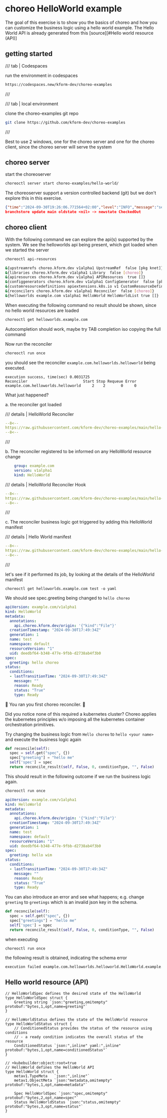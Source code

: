 # choreo HelloWorld example

The goal of this exercise is to show you the basics of choreo and how you can customize the business logic using a hello world example. The Hello World API is already generated from this [source][#Hello world resource (API)]


## getting started

/// tab | Codespaces

run the environment in codespaces

```bash
https://codespaces.new/kform-dev/choreo-examples
```

///


/// tab | local environment

clone the choreo-examples git repo

```bash
git clone https://github.com/kform-dev/choreo-examples
```

///

Best to use 2 windows, one for the choreo server and one for the choreo client, since the choreo server will serve the system

## choreo server

start the choreoserver

```bash
choreoctl server start choreo-examples/hello-world/
```

The choreoserver support a version controlled backend (git) but we don't explore this in this exercise.

```json
{"time":"2024-09-30T19:26:06.771564+02:00","level":"INFO","message":"server started","logger":"choreoctl-logger","data":{"name":"choreoServer","address":"127.0.0.1:51000"}}
branchstore update main oldstate <nil> -> newstate CheckedOut
```

## choreo client

With the following command we can explore the api(s) supported by the system. We see the helloworlds api being present, which got loaded when we started the server

```bash
choreoctl api-resources
```

```bash
&{upstreamrefs choreo.kform.dev v1alpha1 UpstreamRef  false [pkg knet]}
&{libraries choreo.kform.dev v1alpha1 Library  false [choreo]}
&{apiresources choreo.kform.dev v1alpha1 APIResources  true []}
&{configgenerators choreo.kform.dev v1alpha1 ConfigGenerator  false [pkg knet]}
&{customresourcedefinitions apiextensions.k8s.io v1 CustomResourceDefinition  false []}
&{reconcilers choreo.kform.dev v1alpha1 Reconciler  false [choreo]}
&{helloworlds example.com v1alpha1 HelloWorld HelloWorldList true []}
```

When executing the following command no result should be shown, since no hello world resources are loaded

```bash
choreoctl get helloworlds.example.com
```

Autocompletion should work, maybe try TAB completion iso copying the full command

Now run the reconciler

```bash
choreoctl run once
```

you should see the reconciler `example.com.helloworlds.helloworld` being executed.

```
execution success, time(sec) 0.0031725
Reconciler                         Start Stop Requeue Error
example.com.helloworlds.helloworld     2    2       0     0
```

What just happened?

a. the reconciler got loaded

/// details | HelloWorld Reconciler

```yaml
--8<--
https://raw.githubusercontent.com/kform-dev/choreo-examples/main/hello-world/reconcilers/example.com.helloworlds.helloworld.star
--8<--
```

///

b. The reconciler registered to be informed on any HelloWorld resource change

```yaml
    group: example.com
    version: v1alpha1
    kind: HelloWorld
```

/// details | HelloWorld Reconciler Hook

```yaml
--8<--
https://raw.githubusercontent.com/kform-dev/choreo-examples/main/hello-world/reconcilers/example.com.helloworlds.helloworld.yaml
--8<--
```

///

c. The reconciler business logic got triggered by adding this HelloWorld manifest

/// details | Hello World manifest

```yaml
--8<--
https://raw.githubusercontent.com/kform-dev/choreo-examples/main/hello-world/in/example.com.helloworlds.test.yaml
--8<--
```

///

let's see if it performed its job, by looking at the details of the HelloWorld manifest

```
choreoctl get helloworlds.example.com test -o yaml
```

We should see spec.greeting being changed to `hello choreo`

```yaml
apiVersion: example.com/v1alpha1
kind: HelloWorld
metadata:
  annotations:
    api.choreo.kform.dev/origin: '{"kind":"File"}'
  creationTimestamp: "2024-09-30T17:49:34Z"
  generation: 1
  name: test
  namespace: default
  resourceVersion: "1"
  uid: deedbf64-b348-477e-9fbb-d2738ab4f3b0
spec:
  greeting: hello choreo
status:
  conditions:
  - lastTransitionTime: "2024-09-30T17:49:34Z"
    message: ""
    reason: Ready
    status: "True"
    type: Ready
```

🎉 You ran you first choreo reconciler. 🤘

Did you notice none of this required a kubernetes cluster?
Choreo applies the kubernetes principles w/o imposing all the kubernetes container orchestration primitives.

Try changing the business logic from `Hello choreo` to `hello <your name>` and execute the business logic again

```python
def reconcile(self):
  spec = self.get("spec", {})
  spec["greeting"] = "hello me"
  self['spec'] = spec
  return reconcile_result(self, False, 0, conditionType, "", False)
```

This should result in the following outcome if we run the business logic again.

```bash
choreoctl run once
```

```yaml
apiVersion: example.com/v1alpha1
kind: HelloWorld
metadata:
  annotations:
    api.choreo.kform.dev/origin: '{"kind":"File"}'
  creationTimestamp: "2024-09-30T17:49:34Z"
  generation: 1
  name: test
  namespace: default
  resourceVersion: "1"
  uid: deedbf64-b348-477e-9fbb-d2738ab4f3b0
spec:
  greeting: hello wim
status:
  conditions:
  - lastTransitionTime: "2024-09-30T17:49:34Z"
    message: ""
    reason: Ready
    status: "True"
    type: Ready
```

You can also introduce an error and see what happens; e.g. change `greeting` to `greetings` which is an invalid json key in the schema.

```python
def reconcile(self):
  spec = self.get("spec", {})
  spec["greetings"] = "hello me"
  self['spec'] = spec
  return reconcile_result(self, False, 0, conditionType, "", False)
```

when executing

```
choreoctl run once
```

the following result is obtained, indicating the schema error

```bash
execution failed example.com.helloworlds.helloworld.HelloWorld.example.com.test rpc error: code = InvalidArgument desc = fieldmanager apply failed err: failed to create typed patch object (default/test; example.com/v1alpha1, Kind=HelloWorld): .spec.greetings: field not declared in schema
```

## Hello world resource (API)

```golang
// HelloWorldSpec defines the desired state of the HelloWorld
type HelloWorldSpec struct {
	Greeting string `json:"greeting,omitempty" protobuf:"bytes,1,opt,name=greeting"`
}

// HelloWorldStatus defines the state of the HelloWorld resource
type HelloWorldStatus struct {
	// ConditionedStatus provides the status of the resource using conditions
	// - a ready condition indicates the overall status of the resource
	ConditionedStatus `json:",inline" yaml:",inline" protobuf:"bytes,1,opt,name=conditionedStatus"`
}

// +kubebuilder:object:root=true
// HelloWorld defines the HelloWorld API
type HelloWorld struct {
	metav1.TypeMeta   `json:",inline"`
	metav1.ObjectMeta `json:"metadata,omitempty" protobuf:"bytes,1,opt,name=metadata"`

	Spec HelloWorldSpec `json:"spec,omitempty" protobuf:"bytes,2,opt,name=spec"`
	Status HelloWorldStatus `json:"status,omitempty" protobuf:"bytes,3,opt,name=status"`
}
```